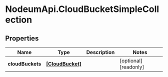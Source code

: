 # NodeumApi.CloudBucketSimpleCollection

## Properties

Name | Type | Description | Notes
------------ | ------------- | ------------- | -------------
**cloudBuckets** | [**[CloudBucket]**](CloudBucket.md) |  | [optional] [readonly] 


